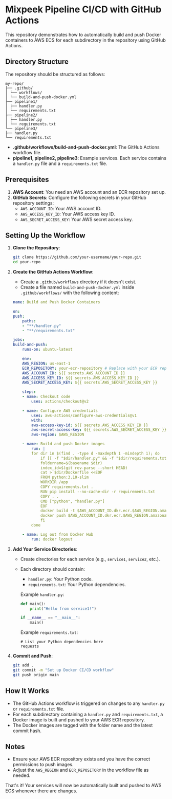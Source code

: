 # Mixpeek Pipeline CI/CD with GitHub Actions

This repository demonstrates how to automatically build and push Docker containers to AWS ECS for each subdirectory in the repository using GitHub Actions.

## Directory Structure

The repository should be structured as follows:

```
my-repo/
├── .github/
│ └── workflows/
│ └── build-and-push-docker.yml
├── pipeline1/
│ ├── handler.py
│ └── requirements.txt
├── pipeline2/
│ ├── handler.py
│ └── requirements.txt
└── pipeline3/
├── handler.py
└── requirements.txt
```

- **.github/workflows/build-and-push-docker.yml**: The GitHub Actions workflow file.
- **pipeline1, pipeline2, pipeline3**: Example services. Each service contains a `handler.py` file and a `requirements.txt` file.

## Prerequisites

1. **AWS Account**: You need an AWS account and an ECR repository set up.
2. **GitHub Secrets**: Configure the following secrets in your GitHub repository settings:
   - `AWS_ACCOUNT_ID`: Your AWS account ID.
   - `AWS_ACCESS_KEY_ID`: Your AWS access key ID.
   - `AWS_SECRET_ACCESS_KEY`: Your AWS secret access key.

## Setting Up the Workflow

1. **Clone the Repository**:

   ```bash
   git clone https://github.com/your-username/your-repo.git
   cd your-repo
   ```

2. **Create the GitHub Actions Workflow**:

   - Create a `.github/workflows` directory if it doesn't exist.
   - Create a file named `build-and-push-docker.yml` inside `.github/workflows/` with the following content:

   ```yaml
   name: Build and Push Docker Containers

   on:
   push:
       paths:
       - "**/handler.py"
       - "**/requirements.txt"

   jobs:
   build-and-push:
       runs-on: ubuntu-latest

       env:
       AWS_REGION: us-east-1
       ECR_REPOSITORY: your-ecr-repository # Replace with your ECR repository
       AWS_ACCOUNT_ID: ${{ secrets.AWS_ACCOUNT_ID }}
       AWS_ACCESS_KEY_ID: ${{ secrets.AWS_ACCESS_KEY_ID }}
       AWS_SECRET_ACCESS_KEY: ${{ secrets.AWS_SECRET_ACCESS_KEY }}

       steps:
       - name: Checkout code
           uses: actions/checkout@v2

       - name: Configure AWS credentials
           uses: aws-actions/configure-aws-credentials@v1
           with:
           aws-access-key-id: ${{ secrets.AWS_ACCESS_KEY_ID }}
           aws-secret-access-key: ${{ secrets.AWS_SECRET_ACCESS_KEY }}
           aws-region: $AWS_REGION

       - name: Build and push Docker images
           run: |
           for dir in $(find . -type d -maxdepth 1 -mindepth 1); do
               if [[ -f "$dir/handler.py" && -f "$dir/requirements.txt" ]]; then
               foldername=$(basename $dir)
               index_id=$(git rev-parse --short HEAD)
               cat > $dir/Dockerfile <<EOF
               FROM python:3.10-slim
               WORKDIR /app
               COPY requirements.txt .
               RUN pip install --no-cache-dir -r requirements.txt
               COPY . .
               CMD ["python", "handler.py"]
               EOF
               docker build -t $AWS_ACCOUNT_ID.dkr.ecr.$AWS_REGION.amazonaws.com/$ECR_REPOSITORY:$foldername-$index_id:latest $dir
               docker push $AWS_ACCOUNT_ID.dkr.ecr.$AWS_REGION.amazonaws.com/$ECR_REPOSITORY:$foldername-$index_id:latest
               fi
           done

       - name: Log out from Docker Hub
           run: docker logout
   ```

3. **Add Your Service Directories**:

   - Create directories for each service (e.g., `service1`, `service2`, etc.).
   - Each directory should contain:

     - `handler.py`: Your Python code.
     - `requirements.txt`: Your Python dependencies.

     Example `handler.py`:

     ```python
     def main():
         print("Hello from service1!")

     if __name__ == "__main__":
         main()
     ```

     Example `requirements.txt`:

     ```
     # List your Python dependencies here
     requests
     ```

4. **Commit and Push**:
   ```bash
   git add .
   git commit -m "Set up Docker CI/CD workflow"
   git push origin main
   ```

## How It Works

- The GitHub Actions workflow is triggered on changes to any `handler.py` or `requirements.txt` file.
- For each subdirectory containing a `handler.py` and `requirements.txt`, a Docker image is built and pushed to your AWS ECR repository.
- The Docker images are tagged with the folder name and the latest commit hash.

## Notes

- Ensure your AWS ECR repository exists and you have the correct permissions to push images.
- Adjust the `AWS_REGION` and `ECR_REPOSITORY` in the workflow file as needed.

That's it! Your services will now be automatically built and pushed to AWS ECS whenever there are changes.

